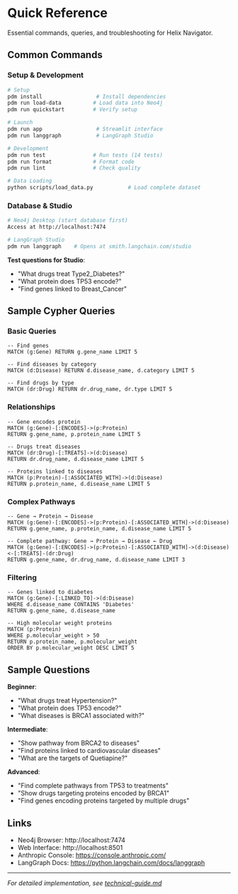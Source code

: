 # Quick Reference

Essential commands, queries, and troubleshooting for Helix Navigator.

## Common Commands

### Setup & Development
```bash
# Setup
pdm install                 # Install dependencies
pdm run load-data          # Load data into Neo4j
pdm run quickstart         # Verify setup

# Launch
pdm run app                 # Streamlit interface
pdm run langgraph           # LangGraph Studio

# Development
pdm run test               # Run tests (14 tests)
pdm run format             # Format code
pdm run lint               # Check quality

# Data Loading
python scripts/load_data.py           # Load complete dataset
```

### Database & Studio
```bash
# Neo4j Desktop (start database first)
Access at http://localhost:7474

# LangGraph Studio
pdm run langgraph    # Opens at smith.langchain.com/studio
```

**Test questions for Studio**:
- "What drugs treat Type2_Diabetes?"
- "What protein does TP53 encode?"
- "Find genes linked to Breast_Cancer"

## Sample Cypher Queries

### Basic Queries
```cypher
-- Find genes
MATCH (g:Gene) RETURN g.gene_name LIMIT 5

-- Find diseases by category
MATCH (d:Disease) RETURN d.disease_name, d.category LIMIT 5

-- Find drugs by type
MATCH (dr:Drug) RETURN dr.drug_name, dr.type LIMIT 5
```

### Relationships
```cypher
-- Gene encodes protein
MATCH (g:Gene)-[:ENCODES]->(p:Protein)
RETURN g.gene_name, p.protein_name LIMIT 5

-- Drugs treat diseases
MATCH (dr:Drug)-[:TREATS]->(d:Disease)
RETURN dr.drug_name, d.disease_name LIMIT 5

-- Proteins linked to diseases
MATCH (p:Protein)-[:ASSOCIATED_WITH]->(d:Disease)
RETURN p.protein_name, d.disease_name LIMIT 5
```

### Complex Pathways
```cypher
-- Gene → Protein → Disease
MATCH (g:Gene)-[:ENCODES]->(p:Protein)-[:ASSOCIATED_WITH]->(d:Disease)
RETURN g.gene_name, p.protein_name, d.disease_name LIMIT 5

-- Complete pathway: Gene → Protein → Disease ← Drug
MATCH (g:Gene)-[:ENCODES]->(p:Protein)-[:ASSOCIATED_WITH]->(d:Disease)<-[:TREATS]-(dr:Drug)
RETURN g.gene_name, dr.drug_name, d.disease_name LIMIT 3
```

### Filtering
```cypher
-- Genes linked to diabetes
MATCH (g:Gene)-[:LINKED_TO]->(d:Disease)
WHERE d.disease_name CONTAINS 'Diabetes'
RETURN g.gene_name, d.disease_name

-- High molecular weight proteins
MATCH (p:Protein)
WHERE p.molecular_weight > 50
RETURN p.protein_name, p.molecular_weight
ORDER BY p.molecular_weight DESC LIMIT 5
```

## Sample Questions

**Beginner**:
- "What drugs treat Hypertension?"
- "What protein does TP53 encode?"
- "What diseases is BRCA1 associated with?"

**Intermediate**:
- "Show pathway from BRCA2 to diseases"
- "Find proteins linked to cardiovascular diseases"
- "What are the targets of Quetiapine?"

**Advanced**:
- "Find complete pathways from TP53 to treatments"
- "Show drugs targeting proteins encoded by BRCA1"
- "Find genes encoding proteins targeted by multiple drugs"


## Links

- Neo4j Browser: http://localhost:7474
- Web Interface: http://localhost:8501
- Anthropic Console: https://console.anthropic.com/
- LangGraph Docs: https://python.langchain.com/docs/langgraph

---

*For detailed implementation, see [technical-guide.md](technical-guide.md)*